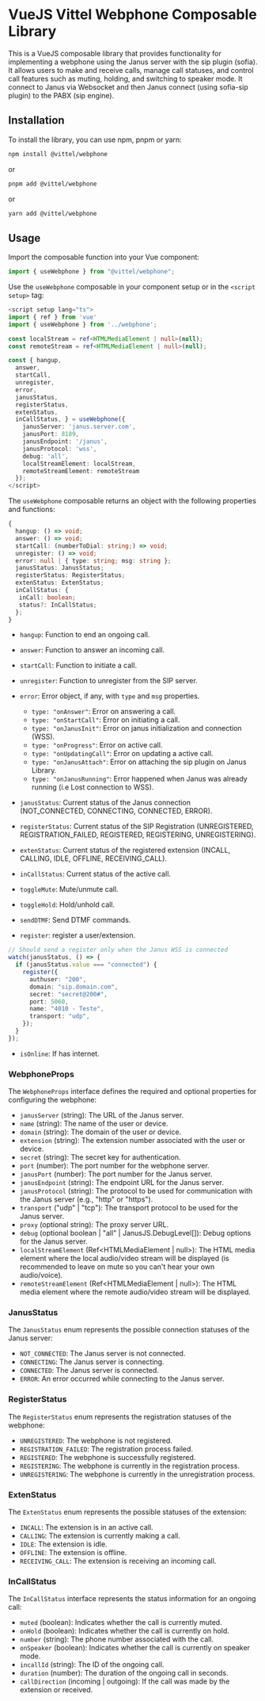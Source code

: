 # VueJS Vittel Webphone Composable Library

This is a VueJS composable library that provides functionality for implementing a webphone using the Janus server with the sip plugin (sofia). It allows users to make and receive calls, manage call statuses, and control call features such as muting, holding, and switching to speaker mode. It connect to Janus via Websocket and then Janus connect (using sofia-sip plugin) to the PABX (sip engine).

## Installation

To install the library, you can use npm, pnpm or yarn:

```bash
npm install @vittel/webphone
```

or

```bash
pnpm add @vittel/webphone
```

or

```bash
yarn add @vittel/webphone
```

## Usage

Import the composable function into your Vue component:

```javascript
import { useWebphone } from "@vittel/webphone";
```

Use the `useWebphone` composable in your component setup or in the `<script setup>` tag:

```typescript
<script setup lang="ts">
import { ref } from 'vue'
import { useWebphone } from '../webphone';

const localStream = ref<HTMLMediaElement | null>(null);
const remoteStream = ref<HTMLMediaElement | null>(null);

const { hangup,
  answer,
  startCall,
  unregister,
  error,
  janusStatus,
  registerStatus,
  extenStatus,
  inCallStatus, } = useWebphone({
    janusServer: 'janus.server.com',
    janusPort: 8189,
    janusEndpoint: '/janus',
    janusProtocol: 'wss',
    debug: 'all',
    localStreamElement: localStream,
    remoteStreamElement: remoteStream
  });
</script>
```

The `useWebphone` composable returns an object with the following properties and functions:

```typescript
{
  hangup: () => void;
  answer: () => void;
  startCall: (numberToDial: string;) => void;
  unregister: () => void;
  error: null | { type: string; msg: string };
  janusStatus: JanusStatus;
  registerStatus: RegisterStatus;
  extenStatus: ExtenStatus;
  inCallStatus: {
   inCall: boolean;
   status?: InCallStatus;
  };
}
```

- `hangup`: Function to end an ongoing call.
- `answer`: Function to answer an incoming call.
- `startCall`: Function to initiate a call.
- `unregister`: Function to unregister from the SIP server.
- `error`: Error object, if any, with `type` and `msg` properties.

  - `type: "onAnswer"`: Error on answering a call.
  - `type: "onStartCall"`: Error on initiating a call.
  - `type: "onJanusInit"`: Error on janus initialization and connection (WSS).
  - `type: "onProgress"`: Error on active call.
  - `type: "onUpdatingCall"`: Error on updating a active call.
  - `type: "onJanusAttach"`: Error on attaching the sip plugin on Janus Library.
  - `type: "onJanusRunning"`: Error happened when Janus was already running (i.e Lost connection to WSS).

- `janusStatus`: Current status of the Janus connection (NOT_CONNECTED, CONNECTING, CONNECTED, ERROR).
- `registerStatus`: Current status of the SIP Registration (UNREGISTERED, REGISTRATION_FAILED, REGISTERED, REGISTERING, UNREGISTERING).
- `extenStatus`: Current status of the registered extension (INCALL, CALLING, IDLE, OFFLINE, RECEIVING_CALL).
- `inCallStatus`: Current status of the active call.
- `toggleMute`: Mute/unmute call.
- `toggleHold`: Hold/unhold call.
- `sendDTMF`: Send DTMF commands.
- `register`: register a user/extension.

```typescript
// Should send a register only when the Janus WSS is connected
watch(janusStatus, () => {
  if (janusStatus.value === "connected") {
    register({
      authuser: "200",
      domain: "sip.domain.com",
      secret: "secret@200#",
      port: 5060,
      name: "4010 - Teste",
      transport: "udp",
    });
  }
});
```

- `isOnline`: If has internet.

### WebphoneProps

The `WebphoneProps` interface defines the required and optional properties for configuring the webphone:

- `janusServer` (string): The URL of the Janus server.
- `name` (string): The name of the user or device.
- `domain` (string): The domain of the user or device.
- `extension` (string): The extension number associated with the user or device.
- `secret` (string): The secret key for authentication.
- `port` (number): The port number for the webphone server.
- `janusPort` (number): The port number for the Janus server.
- `janusEndpoint` (string): The endpoint URL for the Janus server.
- `janusProtocol` (string): The protocol to be used for communication with the Janus server (e.g., "http" or "https").
- `transport` ("udp" | "tcp"): The transport protocol to be used for the Janus server.
- `proxy` (optional string): The proxy server URL.
- `debug` (optional boolean | "all" | JanusJS.DebugLevel[]): Debug options for the Janus server.
- `localStreamElement` (Ref<HTMLMediaElement | null>): The HTML media element where the local audio/video stream will be displayed (is recommended to leave on mute so you can't hear your own audio/voice).
- `remoteStreamElement` (Ref<HTMLMediaElement | null>): The HTML media element where the remote audio/video stream will be displayed.

### JanusStatus

The `JanusStatus` enum represents the possible connection statuses of the Janus server:

- `NOT_CONNECTED`: The Janus server is not connected.
- `CONNECTING`: The Janus server is connecting.
- `CONNECTED`: The Janus server is connected.
- `ERROR`: An error occurred while connecting to the Janus server.

### RegisterStatus

The `RegisterStatus` enum represents the registration statuses of the webphone:

- `UNREGISTERED`: The webphone is not registered.
- `REGISTRATION_FAILED`: The registration process failed.
- `REGISTERED`: The webphone is successfully registered.
- `REGISTERING`: The webphone is currently in the registration process.
- `UNREGISTERING`: The webphone is currently in the unregistration process.

### ExtenStatus

The `ExtenStatus` enum represents the possible statuses of the extension:

- `INCALL`: The extension is in an active call.
- `CALLING`: The extension is currently making a call.
- `IDLE`: The extension is idle.
- `OFFLINE`: The extension is offline.
- `RECEIVING_CALL`: The extension is receiving an incoming call.

### InCallStatus

The `InCallStatus` interface represents the status information for an ongoing call:

- `muted` (boolean): Indicates whether the call is currently muted.
- `onHold` (boolean): Indicates whether the call is currently on hold.
- `number` (string): The phone number associated with the call.
- `onSpeaker` (boolean): Indicates whether the call is currently on speaker mode.
- `incallId` (string): The ID of the ongoing call.
- `duration` (number): The duration of the ongoing call in seconds.
- `callDirection` (incoming | outgoing): If the call was made by the extension or received.
